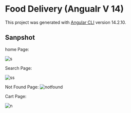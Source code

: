 # Food Delivery (Angualr V 14)

This project was generated with [Angular CLI](https://github.com/angular/angular-cli) version 14.2.10.

## Sanpshot

home Page:

![s](https://user-images.githubusercontent.com/38654469/211270748-5f5ea926-9b00-455e-8a32-54b1b348073c.PNG)


Search Page:

![ss](https://user-images.githubusercontent.com/38654469/211271668-64b86ffb-e406-448a-823d-3d65b62cc248.PNG)


Not Found Page:
![notfound](https://user-images.githubusercontent.com/38654469/211271702-7d943cf8-b366-43b3-81a0-a44f91c6a269.PNG)


Cart Page:

![n](https://user-images.githubusercontent.com/38654469/211270849-66857711-1388-4ad5-a229-31ce25dcdffb.PNG)


